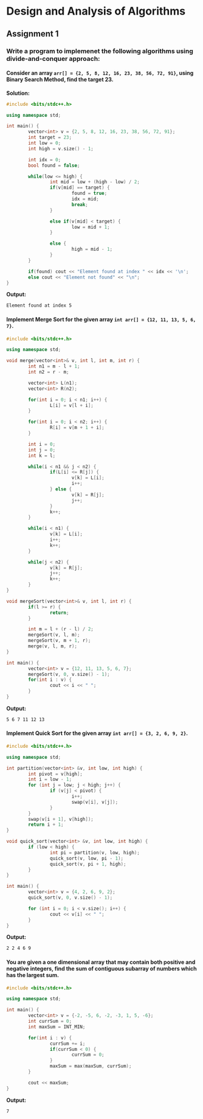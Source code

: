 # Design and Analysis of Algorithms
## Assignment 1

### Write a program to implemenet the following algorithms using divide-and-conquer approach:
#### Consider an array `arr[] = {2, 5, 8, 12, 16, 23, 38, 56, 72, 91}`, using Binary Search Method, find the target 23.
**Solution:**
```cpp
#include <bits/stdc++.h>

using namespace std;

int main() {
        vector<int> v = {2, 5, 8, 12, 16, 23, 38, 56, 72, 91};
        int target = 23;
        int low = 0;
        int high = v.size() - 1;

        int idx = 0;
        bool found = false;

        while(low <= high) {
                int mid = low + (high - low) / 2;
                if(v[mid] == target) {
                        found = true;
                        idx = mid;
                        break;
                } 

                else if(v[mid] < target) {
                        low = mid + 1;
                }

                else {
                        high = mid - 1;
                }
        }

        if(found) cout << "Element found at index " << idx << '\n';
        else cout << "Element not found" << "\n";
}
```

**Output:**
```txt
Element found at index 5
```

#### Implement Merge Sort for the given array `int arr[] = {12, 11, 13, 5, 6, 7}`. 
```cpp
#include <bits/stdc++.h>

using namespace std;

void merge(vector<int>& v, int l, int m, int r) {
        int n1 = m - l + 1;
        int n2 = r - m;

        vector<int> L(n1);
        vector<int> R(n2);

        for(int i = 0; i < n1; i++) {
                L[i] = v[l + i];
        }

        for(int i = 0; i < n2; i++) {
                R[i] = v[m + 1 + i];
        }

        int i = 0;
        int j = 0;
        int k = l;

        while(i < n1 && j < n2) {
                if(L[i] <= R[j]) {
                        v[k] = L[i];
                        i++;
                } else {
                        v[k] = R[j];
                        j++;
                }
                k++;
        }

        while(i < n1) {
                v[k] = L[i];
                i++;
                k++;
        }

        while(j < n2) {
                v[k] = R[j];
                j++;
                k++;
        }
}

void mergeSort(vector<int>& v, int l, int r) {
        if(l >= r) {
                return;
        }

        int m = l + (r - l) / 2;
        mergeSort(v, l, m);
        mergeSort(v, m + 1, r);
        merge(v, l, m, r);
}

int main() {
        vector<int> v = {12, 11, 13, 5, 6, 7};
        mergeSort(v, 0, v.size() - 1);
        for(int i : v) {
                cout << i << " ";
        }
}

```

**Output:**
```txt
5 6 7 11 12 13
```

#### Implement Quick Sort for the given array `int arr[] = {3, 2, 6, 9, 2}`.
```cpp
#include <bits/stdc++.h>

using namespace std;

int partition(vector<int> &v, int low, int high) {
        int pivot = v[high];
        int i = low - 1;
        for (int j = low; j < high; j++) {
                if (v[j] < pivot) {
                        i++;
                        swap(v[i], v[j]);
                }
        }
        swap(v[i + 1], v[high]);
        return i + 1;
}

void quick_sort(vector<int> &v, int low, int high) {
        if (low < high) {
                int pi = partition(v, low, high);
                quick_sort(v, low, pi - 1);
                quick_sort(v, pi + 1, high);
        }
}

int main() {
        vector<int> v = {4, 2, 6, 9, 2};
        quick_sort(v, 0, v.size() - 1);

        for (int i = 0; i < v.size(); i++) {
                cout << v[i] << " ";
        }
}

```

**Output:**
```txt
2 2 4 6 9
```

#### You are given a one dimensional array that may contain both positive and negative integers, find the sum of contiguous subarray of numbers which has the largest sum.
```cpp
#include <bits/stdc++.h>

using namespace std;

int main() {
        vector<int> v = {-2, -5, 6, -2, -3, 1, 5, -6};
        int currSum = 0;
        int maxSum = INT_MIN;

        for(int i : v) {
                currSum += i;
                if(currSum < 0) {
                        currSum = 0;
                }
                maxSum = max(maxSum, currSum);
        }

        cout << maxSum;
}
```

**Output:**
```txt
7
```
